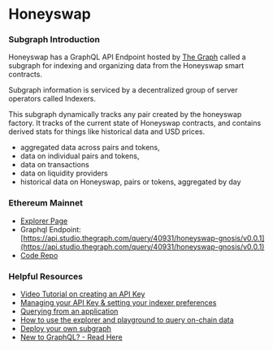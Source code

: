 # Honeyswap

### Subgraph Introduction <a href="#ethereum-mainnet" id="ethereum-mainnet"></a>

Honeyswap has a GraphQL API Endpoint hosted by [The Graph](https://thegraph.com/docs/about/introduction#what-the-graph-is) called a subgraph for indexing and organizing data from the Honeyswap smart contracts.

Subgraph information is serviced by a decentralized group of server operators called Indexers.

This subgraph dynamically tracks any pair created by the honeyswap factory. It tracks of the current state of Honeyswap contracts, and contains derived stats for things like historical data and USD prices.

* aggregated data across pairs and tokens,
* data on individual pairs and tokens,
* data on transactions
* data on liquidity providers
* historical data on Honeyswap, pairs or tokens, aggregated by day

### Ethereum Mainnet <a href="#ethereum-mainnet" id="ethereum-mainnet"></a>

* [Explorer Page](https://thegraph.com/explorer/subgraphs/GKLYucDsN3zVkTyki1Qmfc192i4HyUF7uqU9Py4BbmQH?view=Overview\&chain=mainnet)
* Graphql Endpoint: [https://api.studio.thegraph.com/query/40931/honeyswap-gnosis/v0.0.1](https://api.studio.thegraph.com/query/40931/honeyswap-gnosis/v0.0.1)
* [Code Repo](https://github.com/1Hive/honeyswap-subgraph)

### Helpful Resources <a href="#helpful-resources" id="helpful-resources"></a>

* [Video Tutorial on creating an API Key](https://www.youtube.com/watch?v=UrfIpm-Vlgs)
* [Managing your API Key & setting your indexer preferences](https://thegraph.com/docs/en/studio/managing-api-keys/)
* [Querying from an application](https://thegraph.com/docs/en/developer/querying-from-your-app/)
* [How to use the explorer and playground to query on-chain data](https://medium.com/@chidubem\_/how-to-query-on-chain-data-with-the-graph-f8507488215)
* [Deploy your own subgraph](https://thegraph.com/docs/en/developing/creating-a-subgraph/)
* [New to GraphQL? - Read Here](https://graphql.org/learn/)
